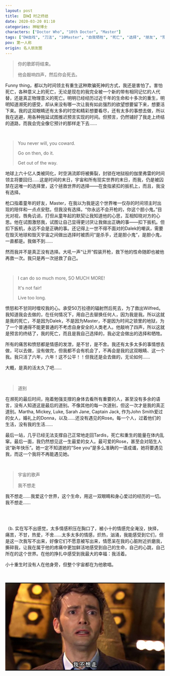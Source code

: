 ```yaml
---
layout: post
title: 【DW】时之终结
date: 2020-03-20 01:10
categories: 神秘博士
characters: ["Doctor Who", "10th Doctor", "Master"]
tags: ["DW自戏", "刀法", "10Master", "自我牺牲", "死亡", "选择", "朋友", "预言"]
pov: 第一人称
origin: 名人朋友圈
---
```


> 你的歌即将结束。
>
> 他会敲响四声，然后你会死去。

Funny thing，都以为时间领主有重生这种欺骗死神的方式，我还是害怕了。害怕死亡，各种意义上的死亡，无论是现在的我完全被一个新的带有相同记忆的人代替，还是真正物理意义的死亡。明明已经经历过近千年的生命和十多次的重生，明明知道濒死的感受，却从来没有哪一次让我有如此强烈的欲望想要留下来，想要活下来。我的这双眼睛还有太多的时空和精彩想要看尽，还有太多的事想去做，所以我在逃避，用各种拖延试图推迟预言实现的时间。但预言，仍然铺好了我走上终结的道路，而我会完全像它预计的那样走下去……

<br>

> You never will, you coward.
>
> Go on then, do it.
>
> Get out of the way.

地球上六十亿人类被同化，时空涡流即将被撕裂，封锁在地狱般的伽里弗雷的时间领主将要回归……这是时间的末日，宇宙和所有现实世界的末日，而我，仍是被囚禁在这唯一的选择里，这个拯救世界的选择——在食指紧扣的扳机上，而且，我没有选择。

枪口指着童年的好友，Master，在我以为我是这个世界唯一仅存的时间领主时出现的陪伴和一点点安慰。但我没有选择。“你永远不会开枪的，你这个胆小鬼。”目光对视，唇角讥诮，打但从童年起的默契让我知道他的心思，互相知晓对方的心思。他在试图激怒我，试图让自己显得更讨厌让我做出正确的事——扣下扳机。但扣下扳机，永远不会是正确的事。还记得上一世不得不面对的Dalek的嘲讽，需要在毁灭地球和毁灭宇宙之间做出选择时被质问“是杀手，还是胆小鬼”，是胆小鬼，一直都是。我做不到……

然而我并不是真正没有选择。大吼一声“让开”假装开枪，救下他的性命随即也被他再救一次。我只是再一次拯救了自己。

<br>

> I can do so much more, SO  MUCH MORE!
>
> It's not fair!
>
> Live too long.

愤怒和不甘同时噬咬我的心。承受50万拉德的辐射然后死去，为了救出Wilfred。我知道我会去做的，在任何情况下，用自己去替换任何人，因为我是我。所以这就是我的死亡，不是因为Dalek，不是因为Master，不是因为时间之锁里的地狱，为了一个普通得不能更普通的不考虑自身安全的人类老人。他敲响了四声，所以这就是预言的终结了，我的死亡，而且是我自己选择的，我必定会做出的选择和牺牲。

所有的痛苦和愤怒都是情感的发泄，是不甘，是不舍。我还有太多太多的事情想去做，可以去做，没有做完，但我都不会有机会了，不再会是我的这双眼睛、这一个我。我只活了六年，六年！这不公平！！但我还是会去做的，无论如何……

大概，是真的活太久了吧……

<br>

> 道别

在濒死的最后时间，拖着勉强支撑的身体去看所有重要的人，甚至没有多余的语言，没有人知道这是最后的道别。不像其他的每一次道别，但这一次才是我的真正道别。Martha, Mickey, Luke, Sarah Jane, Captain Jack, 作为John Smith爱过的女人，婚礼上的Donna，以及……还没有遇见的Rose。每一个人，过着他们的生活，没有我的生活……

最后一站，几乎已经无法支撑自己正常地走回Tardis，死亡和重生的能量在体内乱窜。最后一面，我仍然想见这一生最爱的女人。最可爱的Rose，甚至会对陌生人说“新年快乐”。她一定不知道她的“See you”是多么准确的一语成谶，她将要遇见我，而这一个我将不再能遇见她。

<br>

> 宇宙的歌声
>
> 我不想走

我不想走……我爱这个世界，这个生命，用这一双眼睛和身心爱过的经历的一切。我不想走……

<br><br>

（b. 实在写不出感觉，太多情感积压在胸口了，被小十的情感完全淹没，抉择，痛苦，不甘，热爱，不舍……太多太多的情感，炽热，汹涌，我能感受到它们，但是这一次我写不出来，好像它们不愿意被写出来，情愿呆在我的心脏附近折磨我，撕碎我，让我在属于他的疼痛中更加鲜活地感受到自己的生命，自己的心跳，自己所在的这个世界。在他的挣扎中感受到我最大的幸福：我活着。

小十重生时没有人在他身旁，但整个宇宙都在为他歌唱。

<br><br>
![](/assets/images/mrpyq/2020-03-20-DW.jpg)